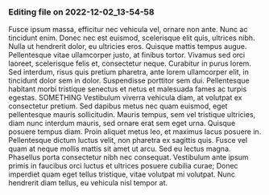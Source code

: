 

### Editing file on 2022-12-02_13-54-58

Fusce ipsum massa, efficitur nec vehicula vel, ornare non ante. Nunc ac tincidunt enim. Donec nec est euismod, scelerisque elit quis, ultrices nibh. Nulla ut hendrerit dolor, eu ultricies eros. Quisque mattis tempus augue. Pellentesque vitae ullamcorper justo, at finibus tortor. Vivamus sed orci laoreet, scelerisque felis et, consectetur neque. Curabitur in purus lorem. Sed interdum, risus quis pretium pharetra, ante lorem ullamcorper elit, in tincidunt dolor sem in dolor. Suspendisse porttitor sem dui. Pellentesque habitant morbi tristique senectus et netus et malesuada fames ac turpis egestas. SOMETHING
Vestibulum viverra vehicula diam, at volutpat ex consectetur pretium. Sed dapibus metus nec quam euismod, eget pellentesque mauris sollicitudin. Mauris tempus, sem vel tristique ultricies, diam nunc interdum mauris, sed ornare erat sem eget urna. Quisque posuere tempus diam. Proin aliquet metus leo, et maximus lacus posuere in. Pellentesque dictum luctus velit, non pharetra ex sagittis quis. Fusce vel quam at neque mollis mattis sit amet ut arcu. Sed eu lectus magna. Phasellus porta consectetur nibh nec consequat. Vestibulum ante ipsum primis in faucibus orci luctus et ultrices posuere cubilia curae; Donec imperdiet quam eget tellus tristique, vitae volutpat mi volutpat. Nunc hendrerit diam tellus, eu vehicula nisl tempor at.


